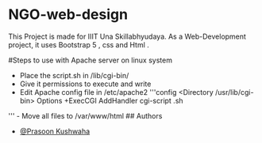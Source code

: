 # NGO-web-design
This Project is made for IIIT Una Skillabhyudaya. 
As a Web-Development project, it uses Bootstrap 5 , css and Html .

#Steps to use with Apache server on linux system
- Place the script.sh in /lib/cgi-bin/
- Give it permissions to execute and write
- Edit Apache config file in /etc/apache2
'''config
<Directory /usr/lib/cgi-bin>
  Options +ExecCGI
  AddHandler cgi-script .sh
</Directory>
'''
- Move all files to /var/www/html
## Authors

- [@Prasoon Kushwaha](https://www.github.com/Prasoon-kushwaha)




